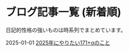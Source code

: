 # ブログ記事一覧 (新着順)
日記的性格の強いものは時系列でまとめています。

2025-01-01 [2025年にやりたい171+αのこと](../_posts/2025-01-01-2025年にやりたい171+αのこと.md)

